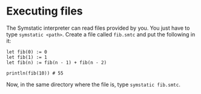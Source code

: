 # Executing files

The Symstatic interpreter can read files provided by you. You just have to type `symstatic <path>`. Create a file called `fib.smtc` and put the following in it:

```
let fib(0) := 0
let fib(1) := 1
let fib(n) := fib(n - 1) + fib(n - 2)

println(fib(10)) # 55
```

Now, in the same directory where the file is, type `symstatic fib.smtc`.
